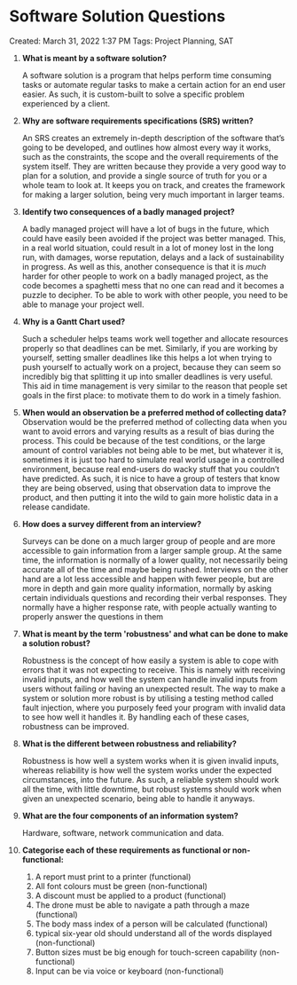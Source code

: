 # Software Solution Questions

Created: March 31, 2022 1:37 PM
Tags: Project Planning, SAT

1. **What is meant by a software solution?**

   A software solution is a program that helps perform time consuming tasks or automate regular tasks to make a certain
   action for an end user easier. As such, it is custom-built to solve a specific problem experienced by a client.

2. **Why are software requirements specifications (SRS) written?**

   An SRS creates an extremely in-depth description of the software that’s going to be developed, and outlines how
   almost every way it works, such as the constraints, the scope and the overall requirements of the system itself. They
   are written because they provide a very good way to plan for a solution, and provide a single source of truth for you
   or a whole team to look at. It keeps you on track, and creates the framework for making a larger solution, being very
   much important in larger teams.

3. **Identify two consequences of a badly managed project?**

   A badly managed project will have a lot of bugs in the future, which could have easily been avoided if the project
   was better managed. This, in a real world situation, could result in a lot of money lost in the long run, with
   damages, worse reputation, delays and a lack of sustainability in progress. As well as this, another consequence is
   that it is *much*  harder for other people to work on a badly managed project, as the code becomes a spaghetti mess
   that no one can read and it becomes a puzzle to decipher. To be able to work with other people, you need to be able
   to manage your project well.

4. **Why is a Gantt Chart used?**

   Such a scheduler helps teams work well together and allocate resources properly so that deadlines can be met.
   Similarly, if you are working by yourself, setting smaller deadlines like this helps a lot when trying to push
   yourself to actually work on a project, because they can seem so incredibly big that splitting it up into smaller
   deadlines is very useful. This aid in time management is very similar to the reason that people set goals in the
   first place: to motivate them to do work in a timely fashion.

5. **When would an observation be a preferred method of collecting data?**
   Observation would be the preferred method of collecting data when you want to avoid errors and varying results as a
   result of bias during the process. This could be because of the test conditions, or the large amount of control
   variables not being able to be met, but whatever it is, sometimes it is just too hard to simulate real world usage in
   a controlled environment, because real end-users do wacky stuff that you couldn’t have predicted. As such, it is nice
   to have a group of testers that know they are being observed, using that observation data to improve the product, and
   then putting it into the wild to gain more holistic data in a release candidate.

6. **How does a survey different from an interview?**

   Surveys can be done on a much larger group of people and are more accessible to gain information from a larger sample
   group. At the same time, the information is normally of a lower quality, not necessarily being accurate all of the
   time and maybe being rushed. Interviews on the other hand are a lot less accessible and happen with fewer people, but
   are more in depth and gain more quality information, normally by asking certain individuals questions and recording
   their verbal responses. They normally have a higher response rate, with people actually wanting to properly answer
   the questions in them

7. **What is meant by the term 'robustness' and what can be done to make a solution robust?**

   Robustness is the concept of how easily a system is able to cope with errors that it was not expecting to receive.
   This is namely with receiving invalid inputs, and how well the system can handle invalid inputs from users without
   failing or having an unexpected result. The way to make a system or solution more robust is by utilising a testing
   method called fault injection, where you purposely feed your program with invalid data to see how well it handles it.
   By handling each of these cases, robustness can be improved.

8. **What is the different between robustness and reliability?**

   Robustness is how well a system works when it is given invalid inputs, whereas reliability is how well the system
   works under the expected circumstances, into the future. As such, a reliable system should work all the time, with
   little downtime, but robust systems should work when given an unexpected scenario, being able to handle it anyways.

9. **What are the four components of an information system?**

   Hardware, software, network communication and data.

10. **Categorise each of these requirements as functional or non-functional:**
    1. A report must print to a printer (functional)
    2. All font colours must be green (non-functional)
    3. A discount must be applied to a product (functional)
    4. The drone must be able to navigate a path through a maze (functional)
    5. The body mass index of a person will be calculated (functional)
    6. typical six-year old should understand all of the words displayed (non-functional)
    7. Button sizes must be big enough for touch-screen capability (non-functional)
    8. Input can be via voice or keyboard (non-functional)